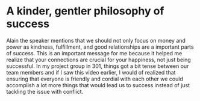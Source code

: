 # A kinder, gentler philosophy of success
Alain the speaker mentions that we should not only focus on money and power as kindness, fulfillment, and good relationships are a important parts of success. This is an important message for me because it helped me realize that your connections are crucial for your happiness, not just being successful. In my project group in 301, things got a bit tense between our team members and if I saw this video earlier, I would of realized that ensuring that everyone is friendly and cordial with each other we could accomplish a lot more things that would lead us to success instead of just tackling the issue with conflict.
